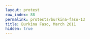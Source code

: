 ```yaml
---
layout: protest
row_index: 88
permalink: protests/burkina-faso-13
title: Burkina Faso, March 2011
hidden: true
---
```

